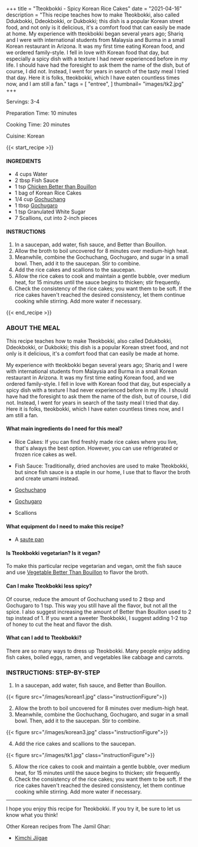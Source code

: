 +++
title = "Tteokbokki - Spicy Korean Rice Cakes"
date = "2021-04-16"
description = "This recipe teaches how to make Tteokbokki, also called Ddukbokki, Ddeokbokki, or Dukbokki; this dish is a popular Korean street food, and not only is it delicious, it's a comfort food that can easily be made at home. My experience with tteokbokki began several years ago; Shariq and I were with international students from Malaysia and Burma in a small Korean restaurant in Arizona. It was my first time eating Korean food, and we ordered family-style. I fell in love with Korean food that day, but especially a spicy dish with a texture I had never experienced before in my life. I should have had the foresight to ask them the name of the dish, but of course, I did not. Instead, I went for years in search of the tasty meal I tried that day. Here it is folks, tteokbokki, which I have eaten countless times now, and I am still a fan."
tags = [
    "entree",
]
thumbnail= "images/tk2.jpg"
+++

Servings: 3-4 <!--more-->

Preparation Time: 10 minutes

Cooking Time: 20 minutes 

Cuisine: Korean 

{{< start_recipe >}}

#### INGREDIENTS 

* 4 cups Water
* 2 tbsp Fish Sauce 
* 1 tsp [Chicken Better than Bouillon](https://amzn.to/2RGiSsu)
* 1 bag of Korean Rice Cakes
* 1/4 cup [Gochuchang](https://amzn.to/32A6v3v)
* 1 tbsp [Gochugaro](https://amzn.to/3v0RhQT)  
* 1 tsp Granulated White Sugar
* 7 Scallions, cut into 2-inch pieces
  
#### INSTRUCTIONS

1. In a saucepan, add water, fish sauce, and Better than Bouillon. 
2. Allow the broth to boil uncovered for 8 minutes over medium-high heat. 
3. Meanwhile, combine the Gochuchang, Gochugaro, and sugar in a small bowl. Then, add it to the saucepan. Stir to combine. 
4. Add the rice cakes and scallions to the saucepan. 
5. Allow the rice cakes to cook and maintain a gentle bubble, over medium heat, for 15 minutes until the sauce begins to thicken; stir frequently.  
6. Check the consistency of the rice cakes; you want them to be soft. If the rice cakes haven't reached the desired consistency, let them continue cooking while stirring. Add more water if necessary.  

{{< end_recipe >}}

### ABOUT THE MEAL

This recipe teaches how to make Tteokbokki, also called Ddukbokki, Ddeokbokki, or Dukbokki; this dish is a popular Korean street food, and not only is it delicious, it's a comfort food that can easily be made at home.

My experience with tteokbokki began several years ago; Shariq and I were with international students from Malaysia and Burma in a small Korean restaurant in Arizona. It was my first time eating Korean food, and we ordered family-style. I fell in love with Korean food that day, but especially a spicy dish with a texture I had never experienced before in my life. I should have had the foresight to ask them the name of the dish, but of course, I did not. Instead, I went for years in search of the tasty meal I tried that day. Here it is folks, tteokbokki, which I have eaten countless times now, and I am still a fan. 


#### What main ingredients do I need for this meal?

* Rice Cakes: If you can find freshly made rice cakes where you live, that's always the best option. However, you can use refrigerated or frozen rice cakes as well. 

* Fish Sauce: Traditionally, dried anchovies are used to make Tteokbokki, but since fish sauce is a staple in our home, I use that to flavor the broth and create umami instead. 

* [Gochuchang](https://amzn.to/32A6v3v)

* [Gochugaro](https://amzn.to/3v0RhQT)

* Scallions 

#### What equipment do I need to make this recipe?

* A [saute pan](https://amzn.to/2RcOoyd)

#### Is Tteokbokki vegetarian? Is it vegan?

To make this particular recipe vegetarian and vegan, omit the fish sauce and use [Vegetable Better Than Bouillon](https://amzn.to/3ggLeni) to flavor the broth.

#### Can I make Tteokbokki less spicy? 
 
Of course, reduce the amount of Gochuchang used to 2 tbsp and Gochugaro to 1 tsp. This way you still have all the flavor, but not all the spice. I also suggest increasing the amount of Better than Bouillon used to 2 tsp instead of 1. If you want a sweeter Tteokbokki, I suggest adding 1-2 tsp of honey to cut the heat and flavor the dish. 

#### What can I add to Tteokbokki? 

There are so many ways to dress up Tteokbokki. Many people enjoy adding fish cakes, boiled eggs, ramen, and vegetables like cabbage and carrots. 

### INSTRUCTIONS: STEP-BY-STEP 

1. In a saucepan, add water, fish sauce, and Better than Bouillon. 

{{< figure src="/images/korean1.jpg" class="instructionFigure">}}

2. Allow the broth to boil uncovered for 8 minutes over medium-high heat. 
3. Meanwhile, combine the Gochuchang, Gochugaro, and sugar in a small bowl. Then, add it to the saucepan. Stir to combine. 

{{< figure src="/images/korean3.jpg" class="instructionFigure">}}

4. Add the rice cakes and scallions to the saucepan. 

{{< figure src="/images/tk1.jpg" class="instructionFigure">}}

5. Allow the rice cakes to cook and maintain a gentle bubble, over medium heat, for 15 minutes until the sauce begins to thicken; stir frequently.  
6. Check the consistency of the rice cakes; you want them to be soft. If the rice cakes haven't reached the desired consistency, let them continue cooking while stirring. Add more water if necessary.  
 
----

I hope you enjoy this recipe for Tteokbokki. If you try it, be sure to let us know what you think!

Other Korean recipes from The Jamil Ghar:
* [Kimchi Jiigae](https://www.jamilghar.com/recipe/kimchi_jigae/)
